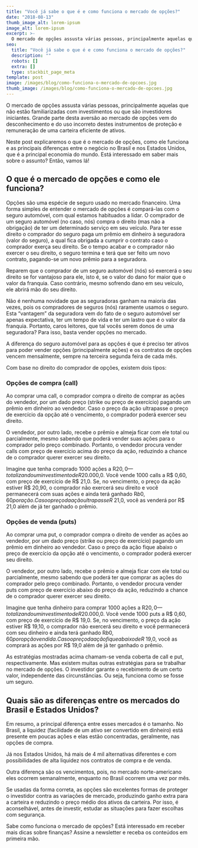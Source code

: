 ```yaml
---
title: "Você já sabe o que é e como funciona o mercado de opções?"
date: "2018-08-13"
thumb_image_alt: lorem-ipsum
image_alt: lorem-ipsum
excerpt: >-
  O mercado de opções assusta várias pessoas, principalmente aquelas que não estão familiarizadas com investimentos ou que são investidores iniciantes. Grande parte desta aversão ao mercado de opções vem do desconhecimento e do uso incorreto destes instrumentos de proteção e remuneração de uma carteira eficiente de ativos.
seo:
  title: "Você já sabe o que é e como funciona o mercado de opções?"
  description: ""
  robots: []
  extra: []
  type: stackbit_page_meta
template: post
image: /images/blog/como-funciona-o-mercado-de-opcoes.jpg
thumb_image: /images/blog/como-funciona-o-mercado-de-opcoes.jpg
---
```


O mercado de opções assusta várias pessoas, principalmente aquelas que não estão familiarizadas com investimentos ou que são investidores iniciantes. Grande parte desta aversão ao mercado de opções vem do desconhecimento e do uso incorreto destes instrumentos de proteção e remuneração de uma carteira eficiente de ativos.

Neste post explicaremos o que é o mercado de opções, como ele funciona e as principais diferenças entre o negócio no Brasil e nos Estados Unidos, que é a principal economia do mundo. Está interessado em saber mais sobre o assunto? Então, vamos lá!

## O que é o mercado de opções e como ele funciona?

Opções são uma espécie de seguro usado no mercado financeiro. Uma forma simples de entender o mercado de opções é compará-las com o seguro automóvel, com qual estamos habituados a lidar. O comprador de um seguro automóvel (no caso, nós) compra o direito (mas não a obrigação) de ter um determinado serviço em seu veículo. Para ter esse direito o comprador do seguro paga um prêmio em dinheiro à seguradora (valor do seguro), a qual fica obrigada a cumprir o contrato caso o comprador exerça seu direito. Se o tempo acabar e o comprador não exercer o seu direito, o seguro termina e terá que ser feito um novo contrato, pagando-se um novo prêmio para a seguradora.

Reparem que o comprador de um seguro automóvel (nós) só exercerá o seu direito se for vantajoso para ele, isto é, se o valor do dano for maior que o valor da franquia. Caso contrário, mesmo sofrendo dano em seu veículo, ele abrirá mão do seu direito.

Não é nenhuma novidade que as seguradoras ganham na maioria das vezes, pois os compradores de seguros (nós) raramente usamos o seguro. Esta “vantagem” da seguradora vem do fato de o seguro automóvel ser apenas expectativa, ter um tempo de vida e ter um lastro que é o valor da franquia. Portanto, caros leitores, que tal vocês serem donos de uma seguradora? Para isso, basta vender opções no mercado.

A diferença do seguro automóvel para as opções é que é preciso ter ativos para poder vender opções (principalmente ações) e os contratos de opções vencem mensalmente, sempre na terceira segunda feira de cada mês.

Com base no direito do comprador de opções, existem dois tipos:

### Opções de compra (call)

Ao comprar uma call, o comprador compra o direito de comprar as ações do vendedor, por um dado preço (strike ou preço de exercício) pagando um prêmio em dinheiro ao vendedor. Caso o preço da ação ultrapasse o preço de exercício da opção até o vencimento, o comprador poderá exercer seu direito.

O vendedor, por outro lado, recebe o prêmio e almeja ficar com ele total ou parcialmente, mesmo sabendo que poderá vender suas ações para o comprador pelo preço combinado. Portanto, o vendedor procura vender calls com preço de exercício acima do preço da ação, reduzindo a chance de o comprador querer exercer seu direito.

Imagine que tenha comprado 1000 ações a R$20,0 — totalizando um investimento de R$20.000,0. Você vende 1000 calls a R$ 0,60, com preço de exercício de R$ 21,0. Se, no vencimento, o preço da ação estiver R$ 20,90, o comprador não exercerá seu direito e você permanecerá com suas ações e ainda terá ganhado R$b 0,60 por ação. Caso o preço da ação ultrapasse R$ 21,0, você as venderá por R$ 21,0 além de já ter ganhado o prêmio.

### Opções de venda (puts)

Ao comprar uma put, o comprador compra o direito de vender as ações ao vendedor, por um dado preço (strike ou preço de exercício) pagando um prêmio em dinheiro ao vendedor. Caso o preço da ação fique abaixo o preço de exercício da opção até o vencimento, o comprador poderá exercer seu direito.

O vendedor, por outro lado, recebe o prêmio e almeja ficar com ele total ou parcialmente, mesmo sabendo que poderá ter que comprar as ações do comprador pelo preço combinado. Portanto, o vendedor procura vender puts com preço de exercício abaixo do preço da ação, reduzindo a chance de o comprador querer exercer seu direito.

Imagine que tenha dinheiro para comprar 1000 ações a R$20,0 — totalizando um investimento de R$20.000,0. Você vende 1000 puts a R$ 0,60, com preço de exercício de R$ 19,0. Se, no vencimento, o preço da ação estiver R$ 19,10, o comprador não exercerá seu direito e você permanecerá com seu dinheiro e ainda terá ganhado R$b 0,60 por opção vendida. Caso o preço da ação fique abaixo de R$ 19,0, você as comprará as ações por R$ 19,0 além de já ter ganhado o prêmio.

As estratégias mostradas acima chamam-se venda coberta de call e put, respectivamente. Mas existem muitas outras estratégias para se trabalhar no mercado de opções. O investidor garante o recebimento de um certo valor, independente das circunstâncias. Ou seja, funciona como se fosse um seguro.

## Quais são as diferenças entre os mercados do Brasil e Estados Unidos?

Em resumo, a principal diferença entre esses mercados é o tamanho. No Brasil, a liquidez (facilidade de um ativo ser convertido em dinheiro) está presente em poucas ações e elas estão concentradas, geralmente, nas opções de compra.

Já nos Estados Unidos, há mais de 4 mil alternativas diferentes e com possibilidades de alta liquidez nos contratos de compra e de venda.

Outra diferença são os vencimentos, pois, no mercado norte-americano eles ocorrem semanalmente, enquanto no Brasil ocorrem uma vez por mês.

Se usadas da forma correta, as opções são excelentes formas de proteger o investidor contra as variações de mercado, produzindo ganho extra para a carteira e reduzindo o preço médio dos ativos da carteira. Por isso, é aconselhável, antes de investir, estudar as situações para fazer escolhas com segurança.

Sabe como funciona o mercado de opções? Está interessado em receber mais dicas sobre finanças? Assine a newsletter e receba os conteúdos em primeira mão.
